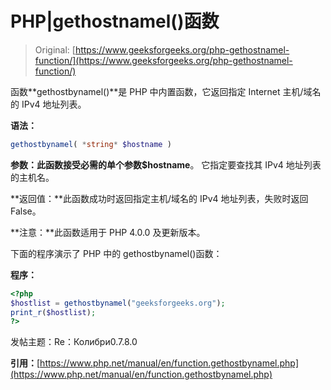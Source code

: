 # PHP|gethostnamel()函数

> Original: [https://www.geeksforgeeks.org/php-gethostnamel-function/](https://www.geeksforgeeks.org/php-gethostnamel-function/)

函数**gethostbynamel()**是 PHP 中内置函数，它返回指定 Internet 主机/域名的 IPv4 地址列表。

**语法：**

```php
gethostbynamel( *string* $hostname )
```

**参数：**此函数接受必需的单个参数**$hostname**。 它指定要查找其 IPv4 地址列表的主机名。

**返回值：**此函数成功时返回指定主机/域名的 IPv4 地址列表，失败时返回 False。

**注意：**此函数适用于 PHP 4.0.0 及更新版本。

下面的程序演示了 PHP 中的 gethostbynamel()函数：

**程序：**

```php
<?php
$hostlist = gethostbynamel("geeksforgeeks.org");
print_r($hostlist);
?>
```

发帖主题：Re：Колибри0.7.8.0

**引用：**[https://www.php.net/manual/en/function.gethostbynamel.php](https://www.php.net/manual/en/function.gethostbynamel.php)